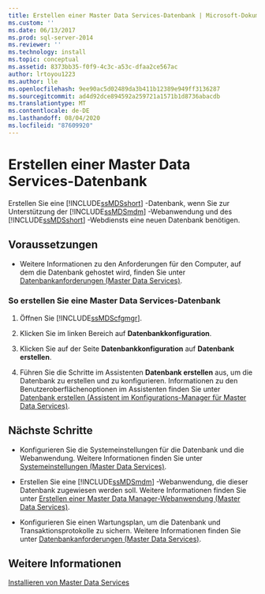 ```yaml
---
title: Erstellen einer Master Data Services-Datenbank | Microsoft-Dokumentation
ms.custom: ''
ms.date: 06/13/2017
ms.prod: sql-server-2014
ms.reviewer: ''
ms.technology: install
ms.topic: conceptual
ms.assetid: 8373bb35-f0f9-4c3c-a53c-dfaa2ce567ac
author: lrtoyou1223
ms.author: lle
ms.openlocfilehash: 9ee90ac5d02489da3b411b12389e949ff3136287
ms.sourcegitcommit: ad4d92dce894592a259721a1571b1d8736abacdb
ms.translationtype: MT
ms.contentlocale: de-DE
ms.lasthandoff: 08/04/2020
ms.locfileid: "87609920"
---
```

# <a name="create-a-master-data-services-database"></a>Erstellen einer Master Data Services-Datenbank
  Erstellen Sie eine [!INCLUDE[ssMDSshort](../../includes/ssmdsshort-md.md)] -Datenbank, wenn Sie zur Unterstützung der [!INCLUDE[ssMDSmdm](../../includes/ssmdsmdm-md.md)] -Webanwendung und des [!INCLUDE[ssMDSshort](../../includes/ssmdsshort-md.md)] -Webdiensts eine neuen Datenbank benötigen.  
  
## <a name="prerequisites"></a>Voraussetzungen  
  
-   Weitere Informationen zu den Anforderungen für den Computer, auf dem die Datenbank gehostet wird, finden Sie unter [Datenbankanforderungen &#40;Master Data Services&#41;](database-requirements-master-data-services.md).  
  
### <a name="to-create-a-master-data-services-database"></a>So erstellen Sie eine Master Data Services-Datenbank  
  
1.  Öffnen Sie [!INCLUDE[ssMDScfgmgr](../../includes/ssmdscfgmgr-md.md)].  
  
2.  Klicken Sie im linken Bereich auf **Datenbankkonfiguration**.  
  
3.  Klicken Sie auf der Seite **Datenbankkonfiguration** auf **Datenbank erstellen**.  
  
4.  Führen Sie die Schritte im Assistenten **Datenbank erstellen** aus, um die Datenbank zu erstellen und zu konfigurieren. Informationen zu den Benutzeroberflächenoptionen im Assistenten finden Sie unter [Datenbank erstellen &#40;Assistent im Konfigurations-Manager für Master Data Services&#41;](../create-database-wizard-master-data-services-configuration-manager.md).  
  
## <a name="next-steps"></a>Nächste Schritte  
  
-   Konfigurieren Sie die Systemeinstellungen für die Datenbank und die Webanwendung. Weitere Informationen finden Sie unter [Systemeinstellungen &#40;Master Data Services&#41;](../system-settings-master-data-services.md).  
  
-   Erstellen Sie eine [!INCLUDE[ssMDSmdm](../../includes/ssmdsmdm-md.md)] -Webanwendung, die dieser Datenbank zugewiesen werden soll. Weitere Informationen finden Sie unter [Erstellen einer Master Data Manager-Webanwendung &#40;Master Data Services&#41;](create-a-master-data-manager-web-application-master-data-services.md).  
  
-   Konfigurieren Sie einen Wartungsplan, um die Datenbank und Transaktionsprotokolle zu sichern. Weitere Informationen finden Sie unter [Datenbankanforderungen &#40;Master Data Services&#41;](database-requirements-master-data-services.md).  
  
## <a name="see-also"></a>Weitere Informationen  
 [Installieren von Master Data Services](install-master-data-services.md)  
  
  
